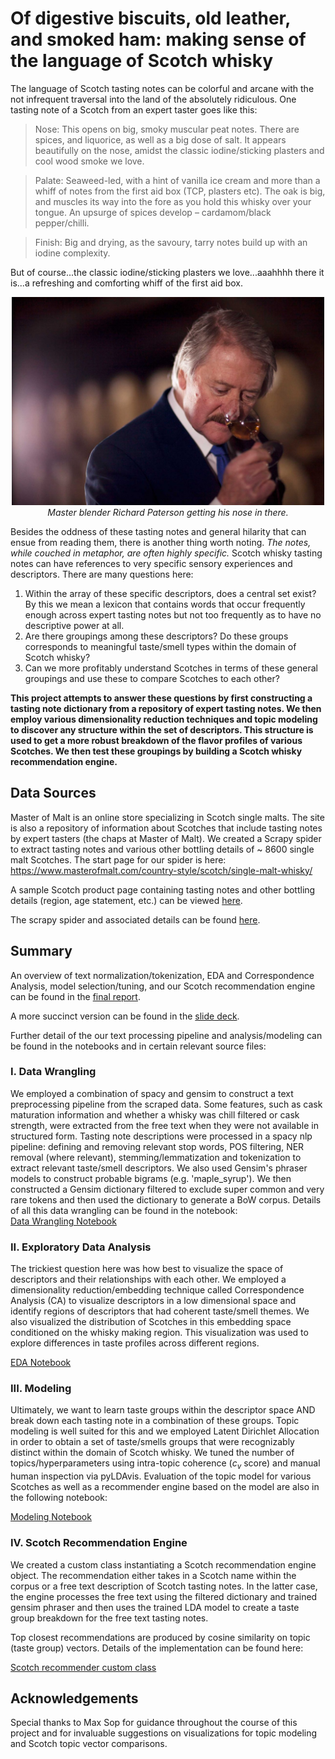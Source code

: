 # Of digestive biscuits, old leather, and smoked ham: making sense of the language of Scotch whisky

The language of Scotch tasting notes can be colorful and arcane with the not infrequent traversal into the land of the absolutely ridiculous. One tasting note of a Scotch from an expert taster goes like this:

>Nose: This opens on big, smoky muscular peat notes. There are spices, and liquorice, as well as a big dose of salt. It appears beautifully on the nose, amidst the classic iodine/sticking plasters and cool wood smoke we love.

>Palate: Seaweed-led, with a hint of vanilla ice cream and more than a whiff of notes from the first aid box (TCP, plasters etc). The oak is big, and muscles its way into the fore as you hold this whisky over your tongue. An upsurge of spices develop – cardamom/black pepper/chilli.

>Finish: Big and drying, as the savoury, tarry notes build up with an iodine complexity.


But of course...the classic iodine/sticking plasters we love...aaahhhh there it is...a refreshing and comforting whiff of the first aid box.

<p align="center">
    <img src="reports/figures/richpaterson_expert.jpg" alt="richpaterson_expert" width="500"/>
    <em>Master blender Richard Paterson getting his nose in there.</em>
</p>


Besides the oddness of these tasting notes and general hilarity that can ensue from reading them, there is another thing worth noting. *The notes, while couched in metaphor, are often highly specific.* Scotch whisky tasting notes can have references to very specific sensory experiences and descriptors. There are many questions here:

1. Within the array of these specific descriptors, does a central set exist? By this we mean a lexicon that contains words that occur frequently enough across expert tasting notes but not too frequently as to have no descriptive power at all.
2.  Are there groupings among these descriptors? Do these groups corresponds to meaningful taste/smell types within the domain of Scotch whisky?
3. Can we more profitably understand Scotches in terms of these general groupings and use these to compare Scotches to each other?

**This project attempts to answer these questions by first constructing a tasting note dictionary from a repository of expert tasting notes. We then employ various dimensionality reduction techniques and topic modeling to discover any structure within the set of descriptors. This structure is used to get a more robust breakdown of the flavor profiles of various Scotches. We then test these groupings by building a Scotch whisky recommendation engine.**

Data Sources 
------------

Master of Malt is an online store specializing in Scotch single malts. The site is also a repository of information about Scotches that include tasting notes by expert tasters (the chaps at Master of Malt). We created a Scrapy spider to extract tasting notes and various other bottling details of ~ 8600 single malt Scotches. The start page for our spider is here: <br>
https://www.masterofmalt.com/country-style/scotch/single-malt-whisky/ <br>

A sample Scotch product page containing tasting notes and other bottling details (region, age statement, etc.) can be viewed [here](https://www.masterofmalt.com/whiskies/lagavulin/lagavulin-16-year-old-whisky/). 

The scrapy spider and associated details can be found [here](https://github.com/admveen/ScotchNLP/blob/master/whiskeyscraper/whiskeyscraper/spiders/MM_spyder.py).

Summary 
------------

An overview of text normalization/tokenization, EDA and Correspondence Analysis, model selection/tuning, and our Scotch recommendation engine can be found in the [final report](https://github.com/admveen/ScotchNLP/blob/master/reports/Cpstone3_finalreport.pdf). 

A more succinct version can be found in the [slide deck](https://github.com/admveen/ScotchNLP/blob/master/reports/cpstone3_pres.pdf). 

Further detail of the our text processing pipeline and analysis/modeling can be found in the notebooks and in certain relevant source files:

### I. Data Wrangling 

We employed a combination of spacy and gensim to construct a text preprocessing pipeline from the scraped data. Some features, such as cask maturation information and whether a whisky was chill filtered or cask strength, were extracted from the free text when they were not available in structured form. Tasting note descriptions were processed in a spacy nlp pipeline: defining and removing relevant stop words, POS filtering, NER removal (where relevant), stemming/lemmatization and tokenization to extract relevant taste/smell descriptors. We also used Gensim's phraser models to construct probable bigrams (e.g. 'maple_syrup'). We then constructed a Gensim dictionary filtered to exclude super common and very rare tokens and then used the dictionary to generate a BoW corpus. Details of all this data wrangling can be found in the notebook: <br>
[Data Wrangling Notebook](https://github.com/admveen/ScotchNLP/blob/master/DataWrangling.ipynb) <br>

### II. Exploratory Data Analysis

The trickiest question here was how best to visualize the space of descriptors and their relationships with each other. We employed a dimensionality reduction/embedding technique called Correspondence Analysis (CA) to visualize descriptors in a low dimensional space and identify regions of descriptors that had coherent taste/smell themes. We also visualized the distribution of Scotches in this embedding space conditioned on the whisky making region. This visualization was used to explore differences in taste profiles across different regions. <br>

[EDA Notebook](https://github.com/admveen/ScotchNLP/blob/master/EDA.ipynb) <br>

### III. Modeling 

Ultimately, we want to learn taste groups within the descriptor space AND break down each tasting note in a combination of these groups. Topic modeling is well suited for this and we employed Latent Dirichlet Allocation in order to obtain a set of taste/smells groups that were recognizably distinct within the domain of Scotch whisky. We tuned the number of topics/hyperparameters using intra-topic coherence ($c_v$ score) and manual human inspection via pyLDAvis. Evaluation of the topic model for various Scotches as well as a recommender engine based on the model are also in the following notebook: <br>

[Modeling Notebook](https://github.com/admveen/ScotchNLP/blob/master/Modeling.ipynb) <br>

### IV. Scotch Recommendation Engine

We created a custom class instantiating a Scotch recommendation engine object. The recommendation either takes in a Scotch name within the corpus or a free text description of Scotch tasting notes. In the latter case, the engine processes the free text using the filtered dictionary and trained gensim phraser and then uses the trained LDA model to create a taste group breakdown for the free text tasting notes. 

Top closest recommendations are produced by cosine similarity on topic (taste group) vectors. Details of the implementation can be found here: <br>

[Scotch recommender custom class](https://github.com/admveen/ScotchNLP/blob/master/src/ScotchRecommender.py) <br>

Acknowledgements 
------------

Special thanks to Max Sop for guidance throughout the course of this project and for invaluable suggestions on visualizations for topic modeling and Scotch topic vector comparisons.